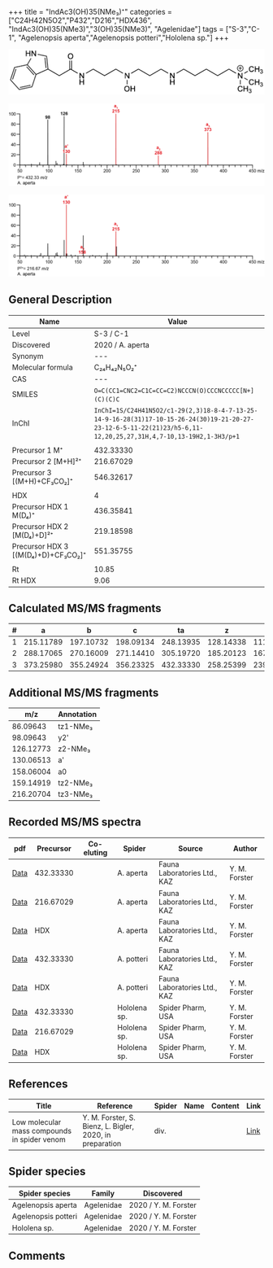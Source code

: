 +++
title = "IndAc3(OH)35(NMe₃)⁺"
categories = ["C24H42N5O2","P432","D216","HDX436",
"IndAc3(OH)35(NMe3)","3(OH)35(NMe3)",
"Agelenidae"]
tags = ["S-3","C-1",
"Agelenopsis aperta","Agelenopsis potteri","Hololena sp."]
+++

![](/img/IndAc3(OH)35(NMe3).png)

![](/img_MSMS/432_IndAc3(OH)35(NMe3)_Aa.png?classes=border)

![](/img_MSMS/432_IndAc3(OH)35(NMe3)_Aa_2.png?classes=border)

## General Description

| Name                        | Value            |
|-----------------------------|------------------|
| Level                       | S-3 / C-1               |
| Discovered                  | 2020 / A. aperta |
| Synonym                     | ---              |
| Molecular formula           | C₂₄H₄₂N₅O₂⁺      |
| CAS                         | ---              |
| SMILES | `O=C(CC1=CNC2=C1C=CC=C2)NCCCN(O)CCCNCCCCC[N+](C)(C)C`  |
| InChI  | `InChI=1S/C24H41N5O2/c1-29(2,3)18-8-4-7-13-25-14-9-16-28(31)17-10-15-26-24(30)19-21-20-27-23-12-6-5-11-22(21)23/h5-6,11-12,20,25,27,31H,4,7-10,13-19H2,1-3H3/p+1`  |
|                             |                  |
| Precursor 1  M⁺             | 432.33330        |
| Precursor 2 [M+H]²⁺         | 216.67029        |
| Precursor 3 [(M+H)+CF₃CO₂]⁺        | 546.32617        |
|                             |                  |
| HDX                         | 4                |
| Precursor HDX 1  M(D₄)⁺      | 436.35841        |
| Precursor HDX 2 [M(D₄)+D]²⁺  | 219.18598        |
| Precursor HDX 3 [(M(D₄)+D)+CF₃CO₂]⁺ | 551.35755        |
|                             |                  |
| Rt                          | 10.85            |
| Rt HDX                      | 9.06             |

## Calculated MS/MS fragments

| # | a         | b         | c         | ta        | z         | y         | tz        |
|---|-----------|-----------|-----------|-----------|-----------|-----------|-----------|
| 1 | 215.11789 | 197.10732 | 198.09134 | 248.13935 | 128.14338 | 111.11683 | 146.17775 |
| 2 | 288.17065 | 270.16009 | 271.14410 | 305.19720 | 185.20123 | 167.16685 | 219.23051 |
| 3 | 373.25980 | 355.24924 | 356.23325 | 432.33330 | 258.25399 | 239.21179 | 276.28836 |


## Additional MS/MS fragments

| m/z       | Annotation |
|-----------|------------|
| 86.09643  | tz1-NMe₃   |
| 98.09643  | y2'        |
| 126.12773 | z2-NMe₃    |
| 130.06513 | a'         |
| 158.06004 | a0         |
| 159.14919 | tz2-NMe₃   |
| 216.20704 | tz3-NMe₃   |

## Recorded MS/MS spectra

| pdf                                                     | Precursor | Co-eluting | Spider    | Source                       | Author        |
|---------------------------------------------------------|-----------|------------|-----------|------------------------------|---------------|
| [Data](/pdf/A-aperta/432_IndAc3(OH)35(NMe3)_Aa.pdf)     | 432.33330 |            | A. aperta | Fauna Laboratories Ltd., KAZ | Y. M. Forster |
| [Data](/pdf/A-aperta/432_IndAc3(OH)35(NMe3)_Aa_2.pdf)   | 216.67029 |            | A. aperta | Fauna Laboratories Ltd., KAZ | Y. M. Forster |
| [Data](/pdf/A-aperta/432_IndAc3(OH)35(NMe3)_Aa_HDX.pdf) | HDX       |            | A. aperta | Fauna Laboratories Ltd., KAZ | Y. M. Forster |
| [Data](/pdf/A-potteri/432_IndAc3(OH)35(NMe3)_Ap.pdf) | 432.33330 |           | A. potteri | Fauna Laboratories Ltd., KAZ | Y. M. Forster |
| [Data](/pdf/A-potteri/432_IndAc3(OH)35(NMe3)_Ap_HDX.pdf) | HDX |           | A. potteri | Fauna Laboratories Ltd., KAZ | Y. M. Forster |
| [Data](/pdf/Hololena-sp/432_IndAc3(OH)35(NMe3)_Ho-sp.pdf) | 432.33330 |           | Hololena sp. | Spider Pharm, USA | Y. M. Forster |
| [Data](/pdf/Hololena-sp/432_IndAc3(OH)35(NMe3)_Ho-sp_2.pdf) | 216.67029 |           | Hololena sp. | Spider Pharm, USA | Y. M. Forster |
| [Data](/pdf/Hololena-sp/432_IndAc3(OH)35(NMe3)_Ho-sp_HDX.pdf) | HDX |           | Hololena sp. | Spider Pharm, USA | Y. M. Forster |

## References

| Title     | Reference   | Spider    | Name   | Content  | Link |
|-----------|-------------|-----------|--------|----------|-----|
| Low molecular mass compounds in spider venom      | Y. M. Forster, S. Bienz, L. Bigler, 2020, in preparation          | div.       |   |   | [Link](unknown) |

## Spider species

| Spider species     | Family     | Discovered           |
|--------------------|------------|----------------------|
| Agelenopsis aperta | Agelenidae | 2020 / Y. M. Forster |
| Agelenopsis potteri | Agelenidae | 2020 / Y. M. Forster |
| Hololena sp. | Agelenidae | 2020 / Y. M. Forster |

## Comments